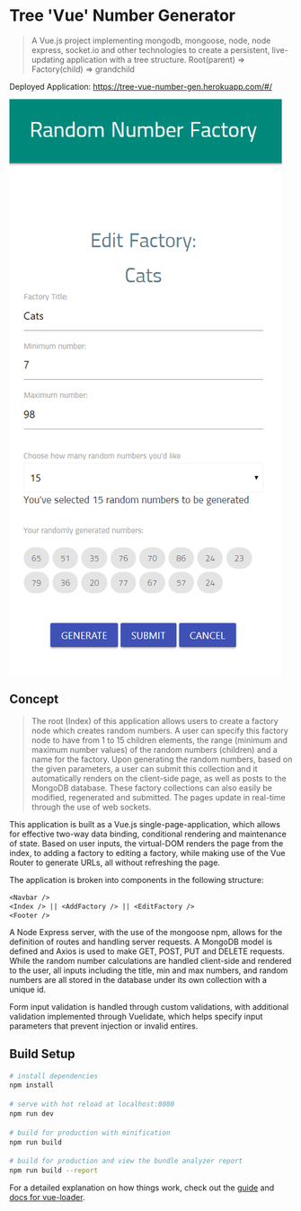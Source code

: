 # Tree 'Vue' Number Generator

> A Vue.js project implementing mongodb, mongoose, node, node express, socket.io and other technologies to create a persistent, live-updating application with a tree structure. Root(parent) => Factory(child) => grandchild

Deployed Application: https://tree-vue-number-gen.herokuapp.com/#/

![index](/src/assets/examp.png)

## Concept
> The root (Index) of this application allows users to create a factory node which creates random numbers.  A user can specify this factory node to have from 1 to 15 children elements, the range (minimum and maximum number values) of the random numbers (children) and a name for the factory.  Upon generating the random numbers, based on the given parameters, a user can submit this collection and it automatically renders on the client-side page, as well as posts to the MongoDB database.  These factory collections can also easily be modified, regenerated and submitted.  The pages update in real-time through the use of web sockets.

This application is built as a Vue.js single-page-application, which allows for effective two-way data binding, conditional rendering and maintenance of state. Based on user inputs, the virtual-DOM renders the page from the index, to adding a factory to editing a factory, while making use of the Vue Router to generate URLs, all without refreshing the page.  

The application is broken into components in the following structure:
```
<Navbar />
<Index /> || <AddFactory /> || <EditFactory />
<Footer />
```
A Node Express server, with the use of the mongoose npm, allows for the definition of routes and handling server requests.  A MongoDB model is defined and Axios is used to make GET, POST, PUT and DELETE requests. While the random number calculations are handled client-side and rendered to the user, all inputs including the title, min and max numbers, and random numbers are all stored in the database under its own collection with a unique id.

Form input validation is handled through custom validations, with additional validation implemented through Vuelidate, which helps specify input parameters that prevent injection or invalid entires.


## Build Setup

``` bash
# install dependencies
npm install

# serve with hot reload at localhost:8080
npm run dev

# build for production with minification
npm run build

# build for production and view the bundle analyzer report
npm run build --report
```

For a detailed explanation on how things work, check out the [guide](http://vuejs-templates.github.io/webpack/) and [docs for vue-loader](http://vuejs.github.io/vue-loader).
